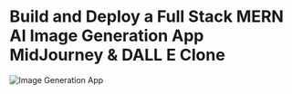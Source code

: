 # Build and Deploy a Full Stack MERN AI Image Generation App  MidJourney & DALL E Clone
![Image Generation App]([https://i.ibb.co/p0f27C2/Thumbnail-9.png](http://res.cloudinary.com/dty0wscz8/image/upload/v1678388555/ujwqkae5c2axd7lggsdg.png))

